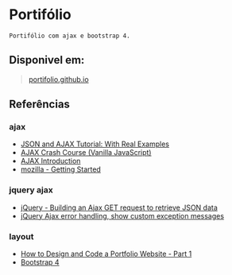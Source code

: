 # Portifólio
    Portifólio com ajax e bootstrap 4.

## Disponivel em:
> [portifolio.github.io](https://matheushttp.github.io/portifolio.github.io/)

## Referências
### ajax
- [JSON and AJAX Tutorial: With Real Examples](https://www.youtube.com/watch?v=rJesac0_Ftw)
- [AJAX Crash Course (Vanilla JavaScript)](https://www.youtube.com/watch?v=82hnvUYY6QA)
- [AJAX Introduction](https://www.w3schools.com/js/js_ajax_intro.asp)
- [mozilla - Getting Started](https://developer.mozilla.org/pt-BR/docs/Web/Guide/AJAX/Getting_Started)
### jquery ajax
- [jQuery - Building an Ajax GET request to retrieve JSON data](https://www.youtube.com/watch?v=BJ0tyZg2zek)
- [jQuery Ajax error handling, show custom exception messages](https://stackoverflow.com/questions/377644/jquery-ajax-error-handling-show-custom-exception-messages)
### layout
- [How to Design and Code a Portfolio Website - Part 1](https://www.youtube.com/watch?v=tMOIYCdgGw0)
- [Bootstrap 4](https://getbootstrap.com/)
